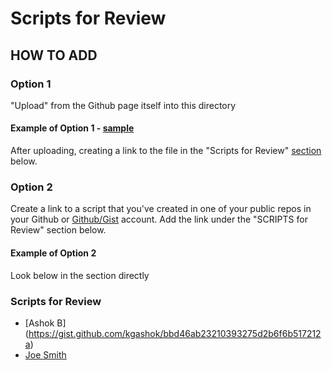# Scripts for Review 

## HOW TO ADD
### Option 1 
"Upload" from the Github page itself into this directory

#### Example of Option 1  - [sample](Ashok59.md) 
After uploading, creating a link to the file in the "Scripts for Review" [section](README.md#scripts-for-review-1) below.
### Option 2 
Create a link to a script that you've created in one of your public repos in your Github or [Github/Gist](https://help.github.com/articles/about-gists/) account. Add the link under the "SCRIPTS for Review" section below.

#### Example of Option 2
Look below in the section directly 


### Scripts for Review 

- [Ashok B] (https://gist.github.com/kgashok/bbd46ab23210393275d2b6f6b517212a)  
- [Joe Smith](https://gist.github.com/kgashok/bbd46ab23210393275d2b6f6b517212a)  

